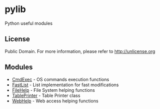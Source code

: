 # pylib
Python useful modules

## License
Public Domain. For more information, please refer to http://unlicense.org

## Modules

- [CmdExec](cmdexec.py) - OS commands execution functions
- [FastList](fastlist.py) - List implementation for fast modifications
- [FileHelp](filehelp.py) - File System helping functions
- [TablePrinter](tableprinter.py) - Table Printer class
- [WebHelp](webhelp.py) - Web access helping functions

